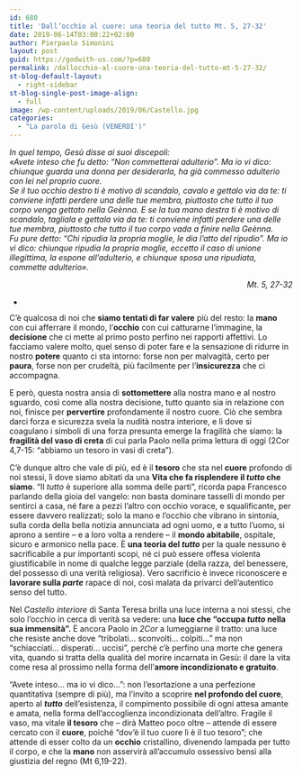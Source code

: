 ```yaml
---
id: 680
title: 'Dall’occhio al cuore: una teoria del tutto Mt. 5, 27-32'
date: 2019-06-14T03:00:22+02:00
author: Pierpaolo Simonini
layout: post
guid: https://godwith-us.com/?p=680
permalink: /dallocchio-al-cuore-una-teoria-del-tutto-mt-5-27-32/
st-blog-default-layout:
  - right-sidebar
st-blog-single-post-image-align:
  - full
image: /wp-content/uploads/2019/06/Castello.jpg
categories:
  - "La parola di Gesù (VENERDI')"
---
```

_In quel tempo, Gesù disse ai suoi discepoli:  
«Avete inteso che fu detto: &#8220;Non commetterai adulterio&#8221;. Ma io vi dico: chiunque guarda una donna per desiderarla, ha già commesso adulterio con lei nel proprio cuore.  
Se il tuo occhio destro ti è motivo di scandalo, cavalo e gettalo via da te: ti conviene infatti perdere una delle tue membra, piuttosto che tutto il tuo corpo venga gettato nella Geènna. E se la tua mano destra ti è motivo di scandalo, tagliala e gettala via da te: ti conviene infatti perdere una delle tue membra, piuttosto che tutto il tuo corpo vada a finire nella Geènna.  
Fu pure detto: “Chi ripudia la propria moglie, le dia l’atto del ripudio”. Ma io vi dico: chiunque ripudia la propria moglie, eccetto il caso di unione illegittima, la espone all’adulterio, e chiunque sposa una ripudiata, commette adulterio»._

<p style="text-align:right">
  <em>Mt. 5, 27-32</em>
</p>

<ul class="wp-block-gallery columns-1 is-cropped">
  <li class="blocks-gallery-item">
    <figure><img src="https://godwith-us.com/wp-content/uploads/2019/06/Pace-1.jpg" alt="" data-id="683" data-link="https://godwith-us.com/?attachment_id=683" class="wp-image-683" srcset="https://incercadidio.com/wp-content/uploads/2019/06/Pace-1.jpg 447w, https://incercadidio.com/wp-content/uploads/2019/06/Pace-1-300x177.jpg 300w" sizes="(max-width: 447px) 100vw, 447px" /></figure>
  </li>
</ul>

C’è qualcosa di noi che **siamo tentati di far valere** più del resto: la **mano** con cui afferrare il mondo, l’**occhio** con cui catturarne l’immagine, la **decisione** che ci mette al primo posto perfino nei rapporti affettivi. Lo facciamo valere molto, quel senso di poter fare e la sensazione di ridurre in nostro **potere** quanto ci sta intorno: forse non per malvagità, certo per **paura**, forse non per crudeltà, più facilmente per l’**insicurezza** che ci accompagna.

E però, questa nostra ansia di **sottomettere** alla nostra mano e al nostro sguardo, così come alla nostra decisione, tutto quanto sia in relazione con noi, finisce per **pervertire** profondamente il nostro cuore. Ciò che sembra darci forza e sicurezza svela la nudità nostra interiore, e lì dove si coagulano i simboli di una forza presunta emerge la fragilità che siamo: la **fragilità del vaso di creta** di cui parla Paolo nella prima lettura di oggi (2Cor 4,7-15: “abbiamo un tesoro in vasi di creta”).

C’è dunque altro che vale di più, ed è il **tesoro** che sta nel **cuore** profondo di noi stessi, lì dove siamo abitati da una **Vita che fa risplendere il _tutto_ che siamo**. “Il _tutto_ è superiore alla somma delle parti”, ricorda papa Francesco parlando della gioia del vangelo: non basta dominare tasselli di mondo per sentirci a casa, né fare a pezzi l’altro con occhio vorace, e squalificante, per essere davvero realizzati; solo la mano e l’occhio che vibrano in sintonia, sulla corda della bella notizia annunciata ad ogni uomo, e a tutto l’uomo, si aprono a sentire – e a loro volta a rendere &#8211; il **mondo abitabile**, ospitale, sicuro e armonico nella pace. È **una teoria del _tutto_** per la quale nessuno è sacrificabile a pur importanti scopi, né ci può essere offesa violenta giustificabile in nome di qualche legge parziale (della razza, del benessere, del possesso di una verità religiosa). Vero sacrificio è invece riconoscere e **lavorare sulla _parte_** rapace di noi, così malata da privarci dell’autentico senso del tutto.

Nel _Castello interiore_ di Santa Teresa brilla una luce interna a noi stessi, che solo l’occhio in cerca di verità sa vedere: una **luce che “occupa _tutto_ nella sua immensità”.** È ancora Paolo in _2Cor_ a lumeggiarne il tratto: una luce che resiste anche dove “tribolati… sconvolti… colpiti…” ma non “schiacciati… disperati… uccisi”, perché c’è perfino una morte che genera vita, quando si tratta della qualità del morire incarnata in Gesù: il dare la vita come resa al prossimo nella forma dell’**amore incondizionato e gratuito**.

“Avete inteso… ma io vi dico…”: non l’esortazione a una perfezione quantitativa (sempre di più), ma l’invito a scoprire **nel profondo del cuore**, aperto al **_tutto_** dell’esistenza, il compimento possibile di ogni attesa amante e amata, nella forma dell’accoglienza incondizionata dell’altro. Fragile il vaso, ma vitale **il tesoro** che – dirà Matteo poco oltre &#8211; attende di essere cercato con il **cuore**, poiché “dov’è il tuo cuore lì è il tuo tesoro”; che attende di esser colto da un **occhio** cristallino, divenendo lampada per tutto il corpo, e che la **mano** non asservirà all’accumulo ossessivo bensì alla giustizia del regno (Mt 6,19-22).
